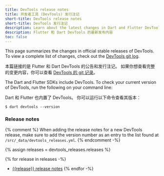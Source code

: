 ```yaml
---
title: DevTools release notes
title: 开发者工具 (DevTools) 发行注记
short-title: DevTools release notes
short-title: DevTools 发行注记
description: Learn about the latest changes in Dart and Flutter DevTools.
description: Flutter 和 Dart DevTools 的最新发布内容
toc: false
---
```


This page summarizes the changes in official stable releases of DevTools.
To view a complete list of changes, check out the
[DevTools git log]({{site.repo.organization}}/devtools/commits/master).

本篇链接的是 Flutter 和 Dart DevTools 的公告和发行注记。
如果你想查看完整的变更内容，你可以查看
[DevTools 的 git 记录](https://github.com/flutter/devtools/commits/master)。

The Dart and Flutter SDKs include DevTools.
To check your current version of DevTools,
run the following on your command line:

Dart 和 Flutter 也内置了 DevTools。
你可以运行以下命令查看其版本：

```console
$ dart devtools --version
```

### Release notes

{% comment %}
When adding the release notes for a new DevTools release,
make sure to add the version number as an entry to the list
found at `/src/_data/devtools_releases.yml`.
{% endcomment -%}

{% assign releases = devtools_releases.releases %}

{% for release in releases -%}
* [{{release}} release notes](/tools/devtools/release-notes/release-notes-{{release}})
{% endfor -%}
